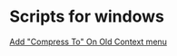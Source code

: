 # Scripts for windows
[Add "Compress To" On Old Context menu](https://gist.github.com/ThioJoe/f4b0799e2f0d95466f4c2bd4e46d1e67)
